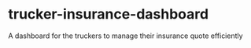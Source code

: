 # trucker-insurance-dashboard
A dashboard for the truckers to manage their insurance quote efficiently 
